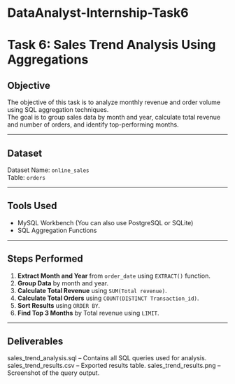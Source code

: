 # DataAnalyst-Internship-Task6
# Task 6: Sales Trend Analysis Using Aggregations

## **Objective**
The objective of this task is to analyze monthly revenue and order volume using SQL aggregation techniques.  
The goal is to group sales data by month and year, calculate total revenue and number of orders, and identify top-performing months.

---

## **Dataset**
Dataset Name: `online_sales`  
Table: `orders`  

---

## **Tools Used**
- MySQL Workbench (You can also use PostgreSQL or SQLite)
- SQL Aggregation Functions

---

## **Steps Performed**
1. **Extract Month and Year** from `order_date` using `EXTRACT()` function.
2. **Group Data** by month and year.
3. **Calculate Total Revenue** using `SUM(Total revenue)`.
4. **Calculate Total Orders** using `COUNT(DISTINCT Transaction_id)`.
5. **Sort Results** using `ORDER BY`.
6. **Find Top 3 Months** by Total revenue using `LIMIT`.

---
## **Deliverables**
sales_trend_analysis.sql – Contains all SQL queries used for analysis.
sales_trend_results.csv – Exported results table.
sales_trend_results.png – Screenshot of the query output.
